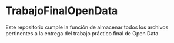 # TrabajoFinalOpenData
Este repositorio cumple la función de almacenar todos los archivos pertinentes a la entrega del trabajo práctico final de Open Data

